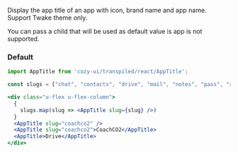 Display the app title of an app with icon, brand name and app name. Support Twake theme only.

You can pass a child that will be used as default value is app is not supported.

### Default

```jsx
import AppTitle from 'cozy-ui/transpiled/react/AppTitle';

const slugs = ["chat", "contacts", "drive", "mail", "notes", "pass", "store", "photos", "home"];

<div class="u-flex u-flex-column">
  {
    slugs.map(slug => <AppTitle slug={slug} />)
  }
  <AppTitle slug="coachco2" />
  <AppTitle slug="coachco2">CoachCO2</AppTitle>
  <AppTitle>Drive</AppTitle>
</div>

```
